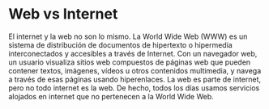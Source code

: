 # Web vs Internet
El internet y la web no son lo mismo. La World Wide Web (WWW) es un sistema de distribución de documentos de hipertexto o hipermedia interconectados y accesibles a través de Internet. 
Con un navegador web, un usuario visualiza sitios web compuestos de páginas web que pueden contener textos, imágenes, vídeos u otros contenidos multimedia, y navega a través de esas páginas usando hiperenlaces.
La web es parte de internet, pero no todo internet es la web. De hecho, todos los días usamos servicios alojados en internet que no pertenecen a la World Wide Web.